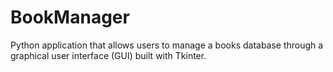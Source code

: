 # BookManager
Python application that allows users to manage a books database through a graphical user interface (GUI) built with Tkinter.
